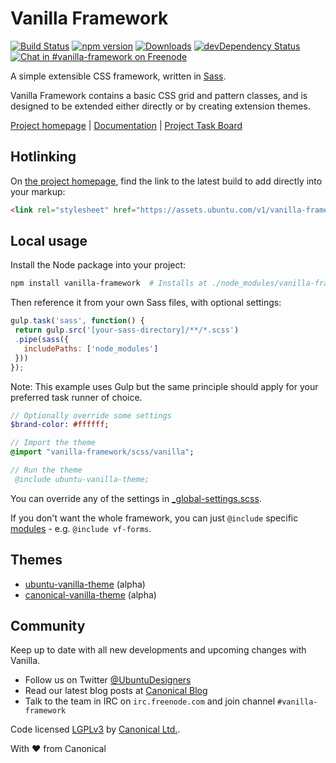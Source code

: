 # Vanilla Framework

[![Build Status](https://travis-ci.org/ubuntudesign/vanilla-framework.svg?branch=master)](https://travis-ci.org/ubuntudesign/vanilla-framework)
[![npm version](https://badge.fury.io/js/vanilla-framework.svg)](http://badge.fury.io/js/vanilla-framework)
[![Downloads](http://img.shields.io/npm/dm/vanilla-framework.svg)](https://www.npmjs.com/package/vanilla-framework)
[![devDependency Status](https://david-dm.org/ubuntudesign/vanilla-framework/dev-status.svg)](https://david-dm.org/ubuntudesign/vanilla-framework#info=devDependencies)
[![Chat in #vanilla-framework on Freenode](https://img.shields.io/badge/chat-%23vanilla--framework-blue.svg)](http://webchat.freenode.net/?channels=vanilla-framework)

A simple extensible CSS framework, written in [Sass](http://sass-lang.com/).

Vanilla Framework contains a basic CSS grid and pattern classes, and is designed to be extended either directly or by creating extension themes.

[Project homepage](http://ubuntudesign.github.io/vanilla-framework) | [Documentation](http://ubuntudesign.github.io/vanilla-framework/docs/) |
[Project Task Board](https://waffle.io/ubuntudesign/vanilla-framework)

## Hotlinking

On [the project homepage](http://ubuntudesign.github.io/vanilla-framework), find the link to the latest build to add directly into your markup:

``` html
<link rel="stylesheet" href="https://assets.ubuntu.com/v1/vanilla-framework-version-x.x.x.min.css" />
```

## Local usage

Install the Node package into your project:

``` bash
npm install vanilla-framework  # Installs at ./node_modules/vanilla-framework
```

Then reference it from your own Sass files, with optional settings:

 ```javascript
gulp.task('sass', function() {
  return gulp.src('[your-sass-directory]/**/*.scss')
  .pipe(sass({
    includePaths: ['node_modules']
  }))
});
 ```

 Note: This example uses Gulp but the same principle should apply for your preferred task runner of choice.

``` sass
// Optionally override some settings
$brand-color: #ffffff;

// Import the theme
@import "vanilla-framework/scss/vanilla";

// Run the theme
 @include ubuntu-vanilla-theme;
```

You can override any of the settings in [_global-settings.scss](scss/_global-settings.scss).

If you don't want the whole framework, you can just `@include` specific [modules](scss/modules) - e.g. `@include vf-forms`.

## Themes

- [ubuntu-vanilla-theme](https://github.com/ubuntudesign/ubuntu-vanilla-theme) (alpha)
- [canonical-vanilla-theme](https://github.com/ubuntudesign/canonical-vanilla-theme) (alpha)

## Community

Keep up to date with all new developments and upcoming changes with Vanilla.

- Follow us on Twitter [@UbuntuDesigners](http://twitter.com/ubuntudesigners)
- Read our latest blog posts at [Canonical Blog](http://design.canonical.com/topic/development/)
- Talk to the team in IRC on <code>irc.freenode.com</code> and join channel <code>#vanilla-framework</code>

Code licensed [LGPLv3](http://opensource.org/licenses/lgpl-3.0.html) by [Canonical Ltd.](http://www.canonical.com/).

With ♥ from Canonical
